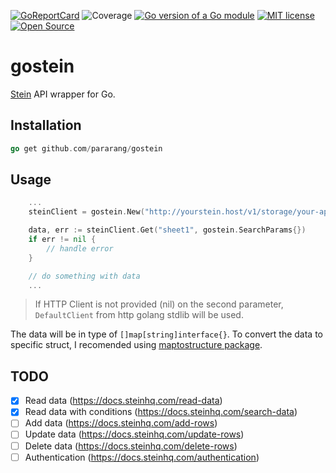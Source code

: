 [![GoReportCard](https://goreportcard.com/badge/github.com/pararang/gostein)](https://goreportcard.com/report/github.com/pararang/gostein) ![Coverage](https://img.shields.io/badge/Coverage-87.8%25-brightgreen) [![Go version of a Go module](https://img.shields.io/github/go-mod/go-version/pararang/gostein.svg)](https://github.com/pararang/gostein) [![MIT license](https://img.shields.io/badge/License-MIT-blue.svg)](https://github.com/pararang/gostein/blob/main/LICENSE.md) [![Open Source](https://badges.frapsoft.com/os/v2/open-source.svg?v=103)]()
# gostein

[Stein](https://steinhq.com/) API wrapper for Go.

## Installation

```go
go get github.com/pararang/gostein
```

## Usage
```go
    ...
    steinClient = gostein.New("http://yourstein.host/v1/storage/your-api-id", nil)

    data, err := steinClient.Get("sheet1", gostein.SearchParams{})
    if err != nil {
        // handle error
    }

    // do something with data
    ...
```
> If HTTP Client is not provided (nil) on the second parameter, `DefaultClient` from http golang stdlib will be used.

The data will be in type of `[]map[string]interface{}`. To convert the data to specific struct, I recomended using [maptostructure package](https://github.com/mitchellh/mapstructure).

## TODO
- [x] Read data (https://docs.steinhq.com/read-data)
- [x] Read data with conditions (https://docs.steinhq.com/search-data)
- [ ] Add data (https://docs.steinhq.com/add-rows)
- [ ] Update data (https://docs.steinhq.com/update-rows)
- [ ] Delete data (https://docs.steinhq.com/delete-rows)
- [ ] Authentication (https://docs.steinhq.com/authentication)
